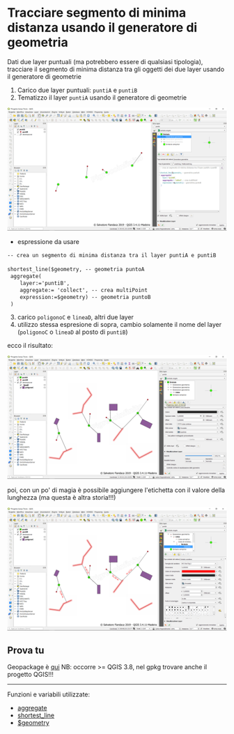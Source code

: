 # Tracciare segmento di minima distanza usando il generatore di geometria

Dati due layer puntuali (ma potrebbero essere di qualsiasi tipologia), tracciare il segmento di minima distanza tra gli oggetti dei due layer usando il generatore di geometrie

1. Carico due layer puntuali: `puntiA` e `puntiB`
2. Tematizzo il layer `puntiA` usando il generatore di geometrie

[![](../img/esempi/linea_min_distanza/min_dist_01.png)](../img/esempi/linea_min_distanza/min_dist_01.png)

- espressione da usare

```
-- crea un segmento di minima distanza tra il layer puntiA e puntiB

shortest_line($geometry, -- geometria puntoA
 aggregate( 
	layer:='puntiB',
	aggregate:= 'collect', -- crea multiPoint
	expression:=$geometry) -- geometria puntoB
 )
```
3. carico `poligonoC` e `lineaD`, altri due layer
4. utilizzo stessa espresione di sopra, cambio solamente il nome del layer (`poligonoC` o `lineaD` al posto di `puntiB`)

ecco il risultato:

[![](../img/esempi/linea_min_distanza/min_dist_02.png)](../img/esempi/linea_min_distanza/min_dist_02.png)

poi, con un po' di magia è possibile aggiungere l'etichetta con il valore della lunghezza (ma questa è altra storia!!!)

[![](../img/esempi/linea_min_distanza/min_dist_03.png)](../img/esempi/linea_min_distanza/min_dist_03.png)


## Prova tu

Geopackage è [qui](../prova_tu/minima_distanza_tra_oggetti_qgis38.gpkg)
NB: occorre >= QGIS 3.8, nel gpkg trovare anche il progetto QGIS!!!

---

Funzioni e variabili utilizzate:

* [aggregate](../gr_funzioni/aggrega/aggrega_unico.md#aggregate)
* [shortest_line](../gr_funzioni/geometria/geometria_unico.md#shortest_line)
* [\$geometry](../gr_funzioni/geometria/geometria_unico.md#geometry)
